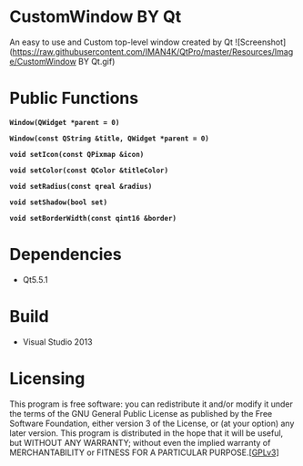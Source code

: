 CustomWindow BY Qt 
==================
An easy to use and Custom top-level window created by Qt
![Screenshot](https://raw.githubusercontent.com/IMAN4K/QtPro/master/Resources/Image/CustomWindow BY Qt.gif)

# Public Functions

**`Window(QWidget *parent = 0)`**

**`Window(const QString &title, QWidget *parent = 0)`**

**`void setIcon(const QPixmap &icon)`**

**`void setColor(const QColor &titleColor)`**

**`void setRadius(const qreal &radius)`**

**`void setShadow(bool set)`**

**`void setBorderWidth(const qint16 &border)`**

# Dependencies
* Qt5.5.1

# Build
* Visual Studio 2013

# Licensing
This program is free software: you can redistribute it and/or modify it under the terms of the GNU General Public License as published by the Free Software Foundation, either version 3 of the License, or (at your option) any later version.
This program is distributed in the hope that it will be useful, but WITHOUT ANY WARRANTY; without even the implied warranty of MERCHANTABILITY or FITNESS FOR A PARTICULAR PURPOSE.[[GPLv3]](https://en.wikipedia.org/wiki/GNU_General_Public_License)
